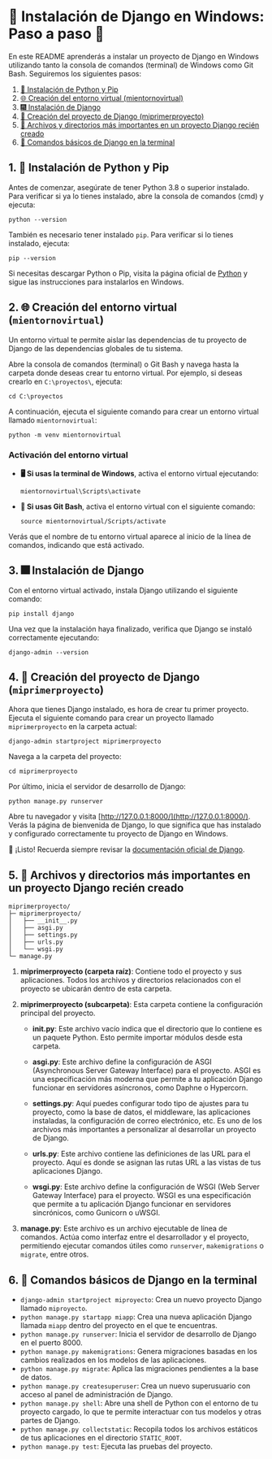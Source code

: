 # 🎉 Instalación de Django en Windows: Paso a paso 🚀

En este README aprenderás a instalar un proyecto de Django en Windows utilizando tanto la consola de comandos (terminal) de Windows como Git Bash. Seguiremos los siguientes pasos:

1. [🐍 Instalación de Python y Pip](#1-instalación-de-python-y-pip)
2. [🌐 Creación del entorno virtual (mientornovirtual)](#2-creación-del-entorno-virtual-mientornovirtual)
3. [🎆 Instalación de Django](#3-instalación-de-django)
4. [📝 Creación del proyecto de Django (miprimerproyecto)](#4-creación-del-proyecto-de-django-miprimerproyecto)
5. [📂 Archivos y directorios más importantes en un proyecto Django recién creado](#5-archivos-y-directorios-más-importantes-en-un-proyecto-django-recién-creado)
6. [🔧 Comandos básicos de Django en la terminal](#6-comandos-básicos-de-django-en-la-terminal)

## 1. 🐍 Instalación de Python y Pip

Antes de comenzar, asegúrate de tener Python 3.8 o superior instalado. Para verificar si ya lo tienes instalado, abre la consola de comandos (cmd) y ejecuta:

```
python --version
```

También es necesario tener instalado `pip`. Para verificar si lo tienes instalado, ejecuta:

```
pip --version
```

Si necesitas descargar Python o Pip, visita la página oficial de [Python](https://www.python.org/downloads/) y sigue las instrucciones para instalarlos en Windows.

## 2. 🌐 Creación del entorno virtual (`mientornovirtual`)

Un entorno virtual te permite aislar las dependencias de tu proyecto de Django de las dependencias globales de tu sistema.

Abre la consola de comandos (terminal) o Git Bash y navega hasta la carpeta donde deseas crear tu entorno virtual. Por ejemplo, si deseas crearlo en `C:\proyectos\`, ejecuta:

```
cd C:\proyectos
```

A continuación, ejecuta el siguiente comando para crear un entorno virtual llamado `mientornovirtual`:

```
python -m venv mientornovirtual
```

### Activación del entorno virtual

- **🖥️ Si usas la terminal de Windows**, activa el entorno virtual ejecutando:

  ```
  mientornovirtual\Scripts\activate
  ```

- **🦊 Si usas Git Bash**, activa el entorno virtual con el siguiente comando:

  ```
  source mientornovirtual/Scripts/activate
  ```

Verás que el nombre de tu entorno virtual aparece al inicio de la línea de comandos, indicando que está activado.

## 3. 🎆 Instalación de Django

Con el entorno virtual activado, instala Django utilizando el siguiente comando:

```
pip install django
```

Una vez que la instalación haya finalizado, verifica que Django se instaló correctamente ejecutando:

```
django-admin --version
```

## 4. 📝 Creación del proyecto de Django (`miprimerproyecto`)

Ahora que tienes Django instalado, es hora de crear tu primer proyecto. Ejecuta el siguiente comando para crear un proyecto llamado `miprimerproyecto` en la carpeta actual:

```
django-admin startproject miprimerproyecto
```

Navega a la carpeta del proyecto:

```
cd miprimerproyecto
```

Por último, inicia el servidor de desarrollo de Django:

```
python manage.py runserver
```

Abre tu navegador y visita [http://127.0.0.1:8000/](http://127.0.0.1:8000/). Verás la página de bienvenida de Django, lo que significa que has instalado y configurado correctamente tu proyecto de Django en Windows.

🥳 ¡Listo! Recuerda siempre revisar la [documentación oficial de Django](https://docs.djangoproject.com/en/stable/intro/tutorial01/).

## 5. 📂 Archivos y directorios más importantes en un proyecto Django recién creado

```
miprimerproyecto/
├─ miprimerproyecto/
│   ├── __init__.py
│   ├── asgi.py
│   ├── settings.py
│   ├── urls.py
│   └── wsgi.py
└─ manage.py
```

1. **miprimerproyecto (carpeta raíz)**: Contiene todo el proyecto y sus aplicaciones. Todos los archivos y directorios relacionados con el proyecto se ubicarán dentro de esta carpeta.

2. **miprimerproyecto (subcarpeta)**: Esta carpeta contiene la configuración principal del proyecto.

    - **__init__.py**: Este archivo vacío indica que el directorio que lo contiene es un paquete Python. Esto permite importar módulos desde esta carpeta.

    - **asgi.py**: Este archivo define la configuración de ASGI (Asynchronous Server Gateway Interface) para el proyecto. ASGI es una especificación más moderna que permite a tu aplicación Django funcionar en servidores asíncronos, como Daphne o Hypercorn.

    - **settings.py**: Aquí puedes configurar todo tipo de ajustes para tu proyecto, como la base de datos, el middleware, las aplicaciones instaladas, la configuración de correo electrónico, etc. Es uno de los archivos más importantes a personalizar al desarrollar un proyecto de Django.

    - **urls.py**: Este archivo contiene las definiciones de las URL para el proyecto. Aquí es donde se asignan las rutas URL a las vistas de tus aplicaciones Django.

    - **wsgi.py**: Este archivo define la configuración de WSGI (Web Server Gateway Interface) para el proyecto. WSGI es una especificación que permite a tu aplicación Django funcionar en servidores sincrónicos, como Gunicorn o uWSGI.

3. **manage.py**: Este archivo es un archivo ejecutable de línea de comandos. Actúa como interfaz entre el desarrollador y el proyecto, permitiendo ejecutar comandos útiles como `runserver`, `makemigrations` o `migrate`, entre otros.

## 6. 🔧 Comandos básicos de Django en la terminal

- `django-admin startproject miproyecto`: Crea un nuevo proyecto Django llamado `miproyecto`.
- `python manage.py startapp miapp`: Crea una nueva aplicación Django llamada `miapp` dentro del proyecto en el que te encuentras.
- `python manage.py runserver`: Inicia el servidor de desarrollo de Django en el puerto 8000.
- `python manage.py makemigrations`: Genera migraciones basadas en los cambios realizados en los modelos de las aplicaciones.
- `python manage.py migrate`: Aplica las migraciones pendientes a la base de datos.
- `python manage.py createsuperuser`: Crea un nuevo superusuario con acceso al panel de administración de Django.
- `python manage.py shell`: Abre una shell de Python con el entorno de tu proyecto cargado, lo que te permite interactuar con tus modelos y otras partes de Django.
- `python manage.py collectstatic`: Recopila todos los archivos estáticos de tus aplicaciones en el directorio `STATIC_ROOT`.
- `python manage.py test`: Ejecuta las pruebas del proyecto.
